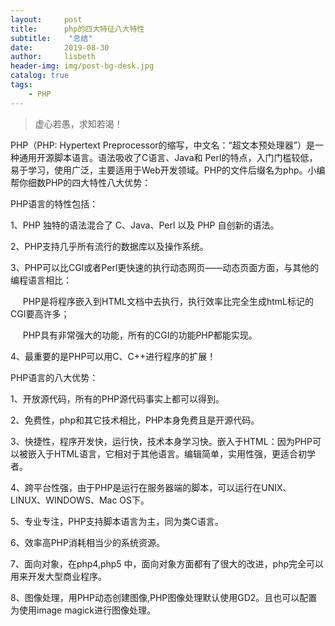 ```yaml
---
layout:     post
title:      php的四大特征八大特性
subtitle:    "总结"
date:       2019-08-30
author:     lisbeth
header-img: img/post-bg-desk.jpg
catalog: true
tags:
    - PHP
---
```


> 虚心若愚，求知若渴！


PHP（PHP: Hypertext Preprocessor的缩写，中文名：“超文本预处理器”）是一种通用开源脚本语言。语法吸收了C语言、Java和 Perl的特点，入门门槛较低，易于学习，使用广泛，主要适用于Web开发领域。PHP的文件后缀名为php。小编帮你细数PHP的四大特性八大优势：


PHP语言的特性包括：


1、PHP 独特的语法混合了 C、Java、Perl 以及 PHP 自创新的语法。


2、PHP支持几乎所有流行的数据库以及操作系统。


3、PHP可以比CGI或者Perl更快速的执行动态网页——动态页面方面，与其他的编程语言相比：


     PHP是将程序嵌入到HTML文档中去执行，执行效率比完全生成htmL标记的CGI要高许多；


     PHP具有非常强大的功能，所有的CGI的功能PHP都能实现。


4、最重要的是PHP可以用C、C++进行程序的扩展！


PHP语言的八大优势：


1、开放源代码，所有的PHP源代码事实上都可以得到。


2、免费性，php和其它技术相比，PHP本身免费且是开源代码。


3、快捷性，程序开发快，运行快，技术本身学习快。嵌入于HTML：因为PHP可以被嵌入于HTML语言，它相对于其他语言。编辑简单，实用性强，更适合初学者。


4、跨平台性强，由于PHP是运行在服务器端的脚本，可以运行在UNIX、LINUX、WINDOWS、Mac OS下。


5、专业专注，PHP支持脚本语言为主，同为类C语言。


6、效率高PHP消耗相当少的系统资源。


7、面向对象，在php4,php5 中，面向对象方面都有了很大的改进，php完全可以用来开发大型商业程序。


8、图像处理，用PHP动态创建图像,PHP图像处理默认使用GD2。且也可以配置为使用image magick进行图像处理。
 
